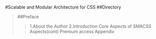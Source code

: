 #Scalable and Modular Architecture for CSS
##Directory
>##Preface
>>1.About the Author
>>2.Introduction
>Core
>Aspects of SMACSS
>Aspects(cont) Premium access
>Appendix
